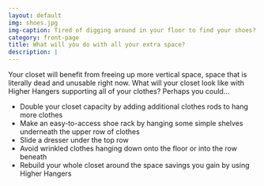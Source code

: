 ```yaml
---
layout: default
img: shoes.jpg
img-caption: Tired of digging around in your floor to find your shoes? Raise your clothes with Higher Hangers.
category: front-page
title: What will you do with all your extra space?
description: |
---
```

Your closet will benefit from freeing up more vertical space, space that is literally dead and unusable right now. What will your closet look like with Higher Hangers supporting all of your clothes? Perhaps you could…

- Double your closet capacity by adding additional clothes rods to hang more clothes
- Make an easy-to-access shoe rack by hanging some simple shelves underneath the upper row of clothes
- Slide a dresser under the top row
- Avoid wrinkled clothes hanging down onto the floor or into the row beneath
- Rebuild your whole closet around the space savings you gain by using Higher Hangers